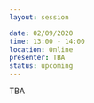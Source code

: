 ```yaml
---
layout: session

date: 02/09/2020
time: 13:00 - 14:00
location: Online
presenter: TBA
status: upcoming
---
```

TBA